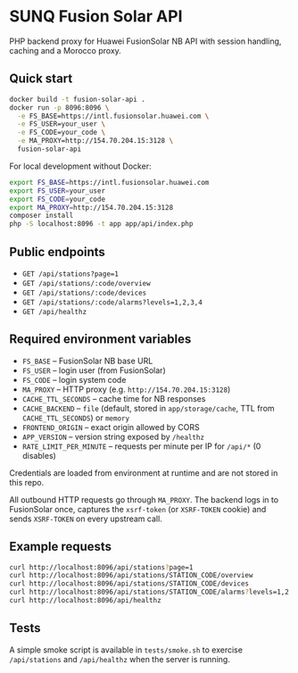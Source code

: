 # SUNQ Fusion Solar API

PHP backend proxy for Huawei FusionSolar NB API with session handling, caching and a Morocco proxy.

## Quick start

```bash
docker build -t fusion-solar-api .
docker run -p 8096:8096 \
  -e FS_BASE=https://intl.fusionsolar.huawei.com \
  -e FS_USER=your_user \
  -e FS_CODE=your_code \
  -e MA_PROXY=http://154.70.204.15:3128 \
  fusion-solar-api
```

For local development without Docker:

```bash
export FS_BASE=https://intl.fusionsolar.huawei.com
export FS_USER=your_user
export FS_CODE=your_code
export MA_PROXY=http://154.70.204.15:3128
composer install
php -S localhost:8096 -t app app/api/index.php
```

## Public endpoints

* `GET /api/stations?page=1`
* `GET /api/stations/:code/overview`
* `GET /api/stations/:code/devices`
* `GET /api/stations/:code/alarms?levels=1,2,3,4`
* `GET /api/healthz`

## Required environment variables

- `FS_BASE` – FusionSolar NB base URL
- `FS_USER` – login user (from FusionSolar)
- `FS_CODE` – login system code
- `MA_PROXY` – HTTP proxy (e.g. `http://154.70.204.15:3128`)
- `CACHE_TTL_SECONDS` – cache time for NB responses
- `CACHE_BACKEND` – `file` (default, stored in `app/storage/cache`, TTL from `CACHE_TTL_SECONDS`) or `memory`
- `FRONTEND_ORIGIN` – exact origin allowed by CORS
- `APP_VERSION` – version string exposed by `/healthz`
- `RATE_LIMIT_PER_MINUTE` – requests per minute per IP for `/api/*` (0 disables)

Credentials are loaded from environment at runtime and are not stored in this repo.

All outbound HTTP requests go through `MA_PROXY`. The backend logs in to FusionSolar once, captures the `xsrf-token` (or `XSRF-TOKEN` cookie) and sends `XSRF-TOKEN` on every upstream call.

## Example requests

```bash
curl http://localhost:8096/api/stations?page=1
curl http://localhost:8096/api/stations/STATION_CODE/overview
curl http://localhost:8096/api/stations/STATION_CODE/devices
curl http://localhost:8096/api/stations/STATION_CODE/alarms?levels=1,2
curl http://localhost:8096/api/healthz
```

## Tests

A simple smoke script is available in `tests/smoke.sh` to exercise `/api/stations` and `/api/healthz` when the server is running.

